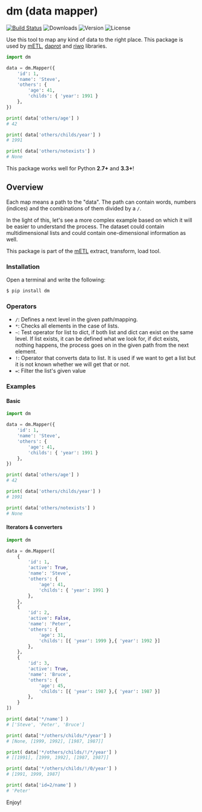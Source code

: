 
# dm (data mapper) 

[![Build Status](https://travis-ci.org/bfaludi/dm.svg)](https://travis-ci.org/bfaludi/dm)
![Downloads](https://img.shields.io/pypi/dm/dm.svg)
![Version](https://img.shields.io/pypi/v/dm.svg)
![License](https://img.shields.io/pypi/l/dm.svg)

Use this tool to map any kind of data to the right place. This package is used by [mETL](https://github.com/ceumicrodata/mETL), [daprot](https://github.com/bfaludi/daprot) and  [riwo](https://github.com/bfaludi/riwo) libraries.

```python
import dm

data = dm.Mapper({
    'id': 1,
    'name': 'Steve',
    'others': { 
        'age': 41,
        'childs': { 'year': 1991 }
    },
})

print( data['others/age'] )
# 42

print( data['others/childs/year'] )
# 1991

print( data['others/notexists'] )
# None
```

This package works well for Python **2.7+** and **3.3+**!

## Overview

Each map means a path to the "data". The path can contain words, numbers (indices) and the combinations of them divided by a `/`.

In the light of this, let's see a more complex example based on which it will be easier to understand the process. The dataset could contain multidimensional lists and could contain one-dimensional information as well.

This package is part of the [mETL](https://github.com/ceumicrodata/mETL) extract, transform, load tool.

### Installation

Open a terminal and write the following:

```bash
$ pip install dm
```

### Operators

- `/`: Defines a next level in the given path/mapping.
- `*`: Checks all elements in the case of lists.
- `~`: Test operator for list to dict, if both list and dict can exist on the same level. If list exists, it can be defined what we look for, if dict exists, nothing happens, the process goes on in the given path from the next element.
- `!`: Operator that converts data to list. It is used if we want to get a list but it is not known whether we will get that or not.
- `=`: Filter the list's given value

### Examples

#### Basic

```python
import dm

data = dm.Mapper({
    'id': 1,
    'name': 'Steve',
    'others': { 
        'age': 41,
        'childs': { 'year': 1991 }
    },
})

print( data['others/age'] )
# 42

print( data['others/childs/year'] )
# 1991

print( data['others/notexists'] )
# None
```

#### Iterators & converters

```python
import dm

data = dm.Mapper([
    {
        'id': 1,
        'active': True,
        'name': 'Steve',
        'others': { 
            'age': 41,
            'childs': { 'year': 1991 }
        },
    },
    { 
        'id': 2,
        'active': False,
        'name': 'Peter',
        'others': { 
            'age': 31,
            'childs': [{ 'year': 1999 },{ 'year': 1992 }]
        },
    },
    {
        'id': 3,
        'active': True,
        'name': 'Bruce',
        'others': { 
            'age': 45,
            'childs': [{ 'year': 1987 },{ 'year': 1987 }]
        },
    }
])

print( data['*/name'] )
# ['Steve', 'Peter', 'Bruce']

print( data['*/others/childs/*/year'] )
# [None, [1999, 1992], [1987, 1987]]

print( data['*/others/childs/!/*/year'] )
# [[1991], [1999, 1992], [1987, 1987]]

print( data['*/others/childs/!/0/year'] )
# [1991, 1999, 1987]

print( data['id=2/name'] )
# 'Peter'
```

Enjoy!
